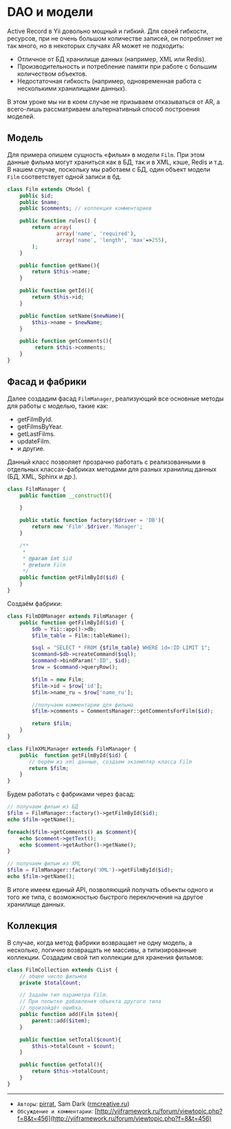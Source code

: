 DAO и модели
============

Active Record в Yii довольно мощный и гибкий. Для своей гибкости, ресурсов,
при не очень большом количестве записей, он потребляет не так много,
но в некоторых случаях AR может не подходить:

- Отличное от БД хранилище данных (например, XML или Redis).
- Производительность и потребление памяти при работе с большим количеством объектов.
- Недостаточная гибкость (например, одновременная работа с несколькими хранилищами данных).

В этом уроке мы ни в коем случае не призываем отказываться от AR, а всего-лишь
рассматриваем альтернативный способ построения моделей.

Модель
------

Для примера опишем сущность «фильм» в модели `Film`. При этом данные фильма могут
храниться как в БД, так и в XML, кэше, Redis и т.д. В нашем случае, поскольку мы
работаем с БД, один объект модели `Film` соответствует одной записи в бд.

```php
class Film extends CModel {
    public $id;
    public $name;
    public $comments; // коллекция комментариев

    public function rules() {
        return array(
                array('name', 'required'),
                array('name', 'length', 'max'=>255),
        );
    }

    public function getName(){
        return $this->name;
    }

    public function getId(){
        return $this->id;
    }

    public function setName($newName){
        $this->name = $newName;
    }

    public function getComments(){
         return $this->comments;
    }
}
```

Фасад и фабрики
---------------

Далее создадим фасад `FilmManager`, реализующий все основные методы для работы
с моделью, такие как:

- getFilmById.
- getFilmsByYear.
- getLastFilms.
- updateFilm.
- и другие.

Данный класс позволяет прозрачно работать с реализованными
в отдельных классах-фабриках методами для разных
хранилищ данных (БД, XML, Sphinx и др.).

```php
class FilmManager {
    public function __construct(){

    }

    public static function factory($driver = 'DB'){
        return new 'Film'.$driver.'Manager';
    }

    /**
     *
     * @param int $id
     * @return Film
     */
    public function getFilmById($id) {
    }
}
```

Создаём фабрики:
```php
class FilmDBManager extends FilmManager {
    public function getFilmById($id) {
        $db = Yii::app()->db;
        $film_table = Film::tableName();

        $sql = "SELECT * FROM {$film_table} WHERE id=:ID LIMIT 1";
        $command=$db->createCommand($sql);
        $command->bindParam(":ID", $id);
        $row = $command->queryRow();

        $film = new Film;
        $film->id = $row['id'];
        $film->name_ru = $row['name_ru'];

        //получаем комментарии для фильма
        $film->comments = CommentsManager::getCommentsForFilm($id);

        return $film;
    }
}
```

```php
class FilmXMLManager extends FilmManager {
    public  function getFilmById($id) {
       // берём из xml данные, создаем экземпляр класса Film
       return $film;
    }
}
```

Будем работать с фабриками через фасад:

```php
// получаем фильм из БД
$film = FilmManager::factory()->getFilmById($id);
echo $film->getName();

foreach($film->getComments() as $comment){
    echo $comment->getText();
    echo $comment->getAuthor()->getName();
}

// получаем фильм из XML
$film = FilmManager::factory('XML')->getFilmById($id);
echo $film->getName();
```

В итоге имеем единый API, позволяющий получать объекты одного и того же типа,
с возможностью быстрого переключения на другое хранилище данных.

Коллекция
---------

В случае, когда метод фабрики возвращает не одну модель, а несколько,
логично возвращать не массивы, а типизированные коллекции.
Создадим свой тип коллекции для хранения фильмов:

```php
class FilmCollection extends CList {
    // общее число фильмов
    private $totalCount;

    // Задаём тип параметра Film.
    // При попытке добавления объекта другого типа
    // произойдёт ошибка.
    public function add(Film $item){
        parent::add($item);
    }

    public function setTotal($count){
        $this->totalCount = $count;
    }

    public function getTotal(){
        return $this->totalCount;
    }
}
```

---
  - `Авторы`: [pirrat](http://yiiframework.ru/forum/memberlist.php?mode=viewprofile&u=59), Sam Dark ([rmcreative.ru](http://rmcreative.ru/))
  - `Обсуждение и комментарии`: [http://yiiframework.ru/forum/viewtopic.php?f=8&t=456](http://yiiframework.ru/forum/viewtopic.php?f=8&t=456)
